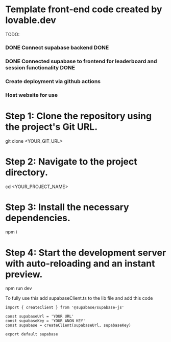 # Template front-end code created by lovable.dev
TODO:
### DONE Connect supabase backend DONE
### DONE Connected supabase to frontend for leaderboard and session functionality DONE
### Create deployment via github actions
### Host website for use


# Step 1: Clone the repository using the project's Git URL.
git clone <YOUR_GIT_URL>

# Step 2: Navigate to the project directory.
cd <YOUR_PROJECT_NAME>

# Step 3: Install the necessary dependencies.
npm i

# Step 4: Start the development server with auto-reloading and an instant preview.
npm run dev

To fully use this add supabaseClient.ts to the lib file and add this code
```
import { createClient } from '@supabase/supabase-js'

const supabaseUrl = 'YOUR URL'
const supabaseKey = 'YOUR ANON KEY'
const supabase = createClient(supabaseUrl, supabaseKey)

export default supabase
```